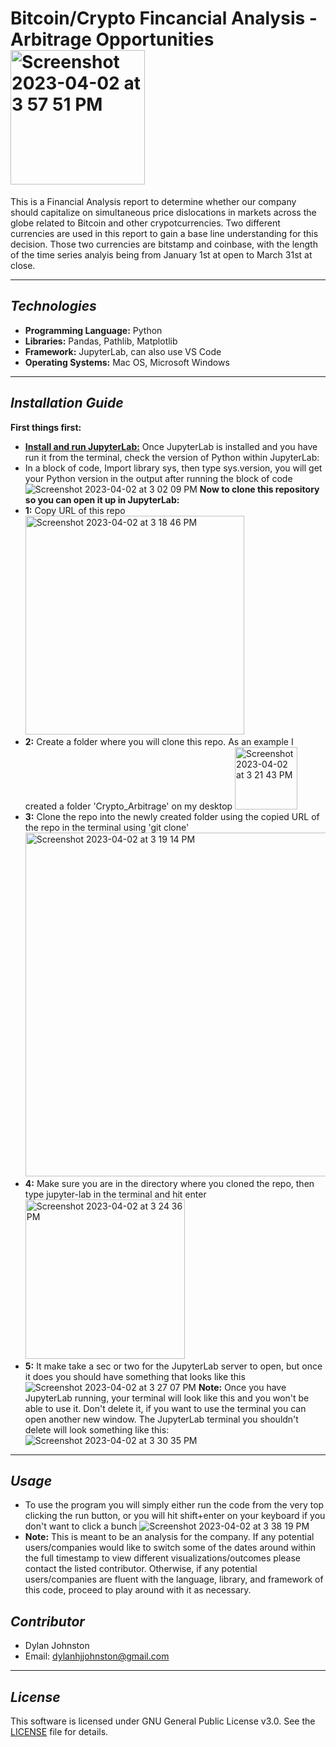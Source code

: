 # Bitcoin/Crypto Fincancial Analysis - Arbitrage Opportunities <img width="215" alt="Screenshot 2023-04-02 at 3 57 51 PM" src="https://user-images.githubusercontent.com/123714457/229383610-7be0e137-bfaa-4e2e-bf6b-7aba3f7e30fa.png">

This is a Financial Analysis report to determine whether our company should capitalize on simultaneous price dislocations in markets across the globe related to Bitcoin and other crypotcurrencies. Two different currencies are used in this report to gain a base line understanding for this decision. Those two currencies are bitstamp and coinbase, with the length of the time series analyis being from January 1st at open to March 31st at close. 

---

## *Technologies*

- **Programming Language:** Python
- **Libraries:** Pandas, Pathlib, Matplotlib
- **Framework:** JupyterLab, can also use VS Code
- **Operating Systems:** Mac OS, Microsoft Windows

---

## *Installation Guide*

**First things first:**
- **[Install and run JupyterLab:](https://jupyter.org/install)**
Once JupyterLab is installed and you have run it from the terminal, check the version of Python within JupyterLab:
- In a block of code, Import library sys, then type sys.version, you will get your Python version in the output after running the block of code ![Screenshot 2023-04-02 at 3 02 09 PM](https://user-images.githubusercontent.com/123714457/229381333-d8103f06-af51-4b08-b850-51a0b931a598.png)
**Now to clone this repository so you can open it up in JupyterLab:**
- **1:** Copy URL of this repo <img width="350" alt="Screenshot 2023-04-02 at 3 18 46 PM" src="https://user-images.githubusercontent.com/123714457/229382137-a8e0a113-8701-4388-8d8b-c6bcc88fa34b.png">
- **2:** Create a folder where you will clone this repo. As an example I created a folder 'Crypto_Arbitrage' on my desktop <img width="100" alt="Screenshot 2023-04-02 at 3 21 43 PM" src="https://user-images.githubusercontent.com/123714457/229382212-29caead6-2e93-4335-bc47-c4995fabba26.png">
- **3:** Clone the repo into the newly created folder using the copied URL of the repo in the terminal using 'git clone' <img width="550" alt="Screenshot 2023-04-02 at 3 19 14 PM" src="https://user-images.githubusercontent.com/123714457/229382255-4e82b266-f0bd-4872-ae40-3190d99e176c.png">
- **4:** Make sure you are in the directory where you cloned the repo, then type jupyter-lab in the terminal and hit enter <img width="255" alt="Screenshot 2023-04-02 at 3 24 36 PM" src="https://user-images.githubusercontent.com/123714457/229382330-e2d330da-f774-4954-a564-ad0654d0ae8f.png">
- **5:** It make take a sec or two for the JupyterLab server to open, but once it does you should have something that looks like this ![Screenshot 2023-04-02 at 3 27 07 PM](https://user-images.githubusercontent.com/123714457/229382435-8bc69a47-58c2-4454-a283-65f1fce3a3cf.png)
**Note:** Once you have JupyterLab running, your terminal will look like this and you won't be able to use it. Don't delete it, if you want to use the terminal you can open another new window. The JupyterLab terminal you shouldn't delete will look something like this: ![Screenshot 2023-04-02 at 3 30 35 PM](https://user-images.githubusercontent.com/123714457/229382566-9c3cc3a8-b256-4481-bb1d-4d2c4c773026.png)

---

## *Usage*

- To use the program you will simply either run the code from the very top clicking the run button, or you will hit shift+enter on your keyboard if you don't want to click a bunch ![Screenshot 2023-04-02 at 3 38 19 PM](https://user-images.githubusercontent.com/123714457/229382905-d4b4e136-7159-4b5a-b27a-2615f8ef4ab8.png) 
- **Note:** This is meant to be an analysis for the company. If any potential users/companies would like to switch some of the dates around within the full timestamp to view different visualizations/outcomes please contact the listed contributor. Otherwise, if any potential users/companies are fluent with the language, library, and framework of this code, proceed to play around with it as necessary. 

## *Contributor*

- Dylan Johnston
- Email: dylanhjjohnston@gmail.com

---

## *License*

This software is licensed under GNU General Public License v3.0. See the [LICENSE](https://github.com/djohnst914/Loan_Qualifier_New_Feature/blob/main/LICENSE) file for details. 